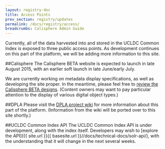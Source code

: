 ```yaml
---
layout: registry-doc
title: Access Points
prev_section: registry/updates
permalink: /docs/registry/access/
breadcrumbs: Calisphere Admin Guide
---
```

Currently, all of the data harvested into and stored in the UCLDC Common Index is exposed to three public access points. As development continues on this part of the platform, we will be adding more information to this site.

##Calisphere
The Calisphere BETA website is expected to launch in late August 2015, with an earlier soft launch in late June/early July.

We are currently working on metadata display specifications, as well as developing the site proper. In the meantime, please feel free to [review the Calisphere BETA designs](https://wiki.library.ucsf.edu/display/UCLDC/Calisphere+Design+Showroom). (Content owners may want to pay particular attention to the display of various digital object types.)

##DPLA
Please visit the [DPLA project wiki](https://wiki.library.ucsf.edu/display/DPLA/Calisphere%3A+Broadening+Access+through+DPLA) for more information about this part of the platform. (Information from the wiki will be ported over to this site shortly.)

##UCLDC Common Index API
The UCLDC Common Index API is under development, along with the index itself. Developers may wish to [explore the API]({{ site.url }}{{ basesite.url }}//docs/technical-docs/solr-api/), with the understanding that it will change in the next several weeks.

<!--Once harvested, how do I get to our metadata records in the Common Index?
You can access the metadata through the API.  For more information...


How do I get to our metadata records hosted by DPLA?
You can access the metadata through DPLA's API or bulk download option.


How will we be able to get usage statistics for our collections that are accessible through Calisphere?
Yes; with the Calisphere BETA launch in 2015, we will be able to track and provide usage statistics for your collections.  The particular web analytics technology that we will use is to be determined.-->

